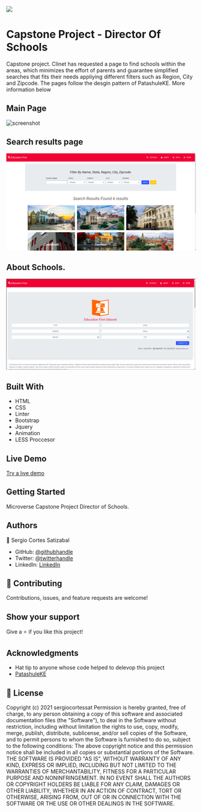 ![](https://img.shields.io/badge/Microverse-blueviolet)

# Capstone Project - Director Of Schools

Capstone project. Clinet has requested a page to find schools within the areas, which minimizes the effort of parents and guarantee simplified searches that fits their needs appliying different filters such as Region, City and Zipcode. The pages follow the desgin pattern of PatashuleKE. More information below

## Main Page
![screenshot](./screenshot2)

## Search results page
![screenshot](./screenshot3.png)

## About Schools.
![screenshot](./screenshot2.png)


## Built With

- HTML
- CSS
- Linter
- Bootstrap
- Jquery
- Animation
- LESS Proccesor

## Live Demo

[Try a lıve demo](https://sergiocortessat.github.io/Capstone-Director-schools/.)


## Getting Started


Microverse Capstone Project Director of Schools.


## Authors

👤 Sergio Cortes Satizabal

- GitHub: [@githubhandle](https://github.com/sergiocortessat)
- Twitter: [@twitterhandle](https://twitter.com/sergiocortessat)
- LinkedIn: [LinkedIn](https://linkedin.com/sergiocortessat)

## 🤝 Contributing

Contributions, issues, and feature requests are welcome!


## Show your support

Give a ⭐️ if you like this project!

## Acknowledgments

- Hat tip to anyone whose code helped to delevop this project
- [PatashuleKE](https://www.behance.net/gallery/25563385/PatashuleKE)

## 📝 License

Copyright (c) 2021 sergiocortessat
Permission is hereby granted, free of charge, to any person obtaining a copy
of this software and associated documentation files (the "Software"), to deal
in the Software without restriction, including without limitation the rights
to use, copy, modify, merge, publish, distribute, sublicense, and/or sell
copies of the Software, and to permit persons to whom the Software is
furnished to do so, subject to the following conditions:
The above copyright notice and this permission notice shall be included in all
copies or substantial portions of the Software.
THE SOFTWARE IS PROVIDED "AS IS", WITHOUT WARRANTY OF ANY KIND, EXPRESS OR
IMPLIED, INCLUDING BUT NOT LIMITED TO THE WARRANTIES OF MERCHANTABILITY,
FITNESS FOR A PARTICULAR PURPOSE AND NONINFRINGEMENT. IN NO EVENT SHALL THE
AUTHORS OR COPYRIGHT HOLDERS BE LIABLE FOR ANY CLAIM, DAMAGES OR OTHER
LIABILITY, WHETHER IN AN ACTION OF CONTRACT, TORT OR OTHERWISE, ARISING FROM,
OUT OF OR IN CONNECTION WITH THE SOFTWARE OR THE USE OR OTHER DEALINGS IN THE
SOFTWARE.
